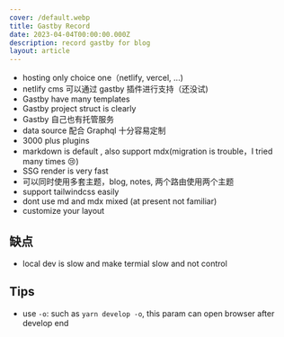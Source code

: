 ```yaml
---
cover: /default.webp
title: Gastby Record
date: 2023-04-04T00:00:00.000Z
description: record gastby for blog
layout: article
---
```


- hosting only choice one（netlify, vercel, ...)
- netlify cms 可以通过 gastby 插件进行支持（还没试)
- Gastby have many templates
- Gastby project struct is clearly
- Gastby 自己也有托管服务
- data source 配合 Graphql 十分容易定制
- 3000 plus plugins
- markdown is default , also support mdx(migration is trouble，I tried many times :cry:)
- SSG render is very fast
- 可以同时使用多套主题，blog, notes, 两个路由使用两个主题
- support tailwindcss easily
- dont use md and mdx mixed (at present not familiar)
- customize your layout

## 缺点

* local dev is slow and make termial slow and not control

## Tips

- use `-o`: such as `yarn develop -o`, this param can open browser after develop end
